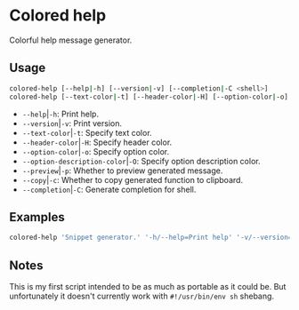 # Colored help

Colorful help message generator.

## Usage

```bash
colored-help [--help|-h] [--version|-v] [--completion|-C <shell>]
colored-help [--text-color|-t] [--header-color|-H] [--option-color|-o] [--option-description-color|-O] [--preview|-p] [--copy|-c] <description> -- (-<short-option>|--<long-option>|-<short-option>/--<long-option>)=<description>...
```

- `--help`|`-h`: Print help.
- `--version`|`-v`: Print version.
- `--text-color`|`-t`: Specify text color.
- `--header-color`|`-H`: Specify header color.
- `--option-color`|`-o`: Specify option color.
- `--option-description-color`|`-O`: Specify option description color.
- `--preview`|`-p`: Whether to preview generated message.
- `--copy`|`-c`: Whether to copy generated function to clipboard.
- `--completion`|`-C`: Generate completion for shell.

## Examples

```bash
colored-help 'Snippet generator.' '-h/--help=Print help' '-v/--version=Print version' '-p/--path=Specify path for manually written snippets'"
```

## Notes

This is my first script intended to be as much as portable as it could be. But
unfortunately it doesn't currently work with `#!/usr/bin/env sh` shebang.
